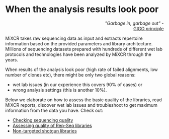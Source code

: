 # When the analysis results look poor

<div align="right">
<i>"Garbage in, garbage out"</i> - <br>
<a href="https://en.wikipedia.org/wiki/Garbage_in,_garbage_out">GIGO principle</a>
</div>


MiXCR takes raw sequencing data as input and extracts repertoire information based on the provided parameters and library architecture. Millions of sequencing datasets prepared with hundreds of different wet lab protocols and technologies have been analyzed by MiXCR through the years.

When results of the analysis look poor (high rate of failed alignments, low number of clones etc), there might be only two global reasons:

 - wet lab issues (in our experience this covers 90% of cases) or 
 - wrong analysis settings (this is another 10%).

Below we elaborate on how to assess the basic quality of the libraries, read MiXCR reports, discover wet lab issues and troubleshoot to get maximum information from the data you have. Check out:

 - [Checking sequencing quality](qc-sequencing-quality.md)
 - [Assessing quality of Rep-Seq libraries](qc-repseq.md)
 - [Non-targeted shotgun libraries](qc-rnaseq.md)
